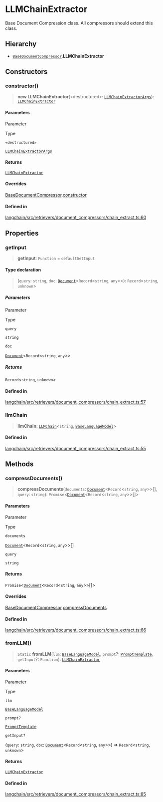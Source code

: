 LLMChainExtractor
=================

Base Document Compression class. All compressors should extend this class.

Hierarchy[​](#hierarchy "Direct link to Hierarchy")
---------------------------------------------------

*   [`BaseDocumentCompressor`](/docs/api/retrievers_document_compressors/classes/BaseDocumentCompressor).**LLMChainExtractor**

Constructors[​](#constructors "Direct link to Constructors")
------------------------------------------------------------

### constructor()[​](#constructor "Direct link to constructor()")

> **new LLMChainExtractor**(«destructured»: [`LLMChainExtractorArgs`](/docs/api/retrievers_document_compressors_chain_extract/interfaces/LLMChainExtractorArgs)): [`LLMChainExtractor`](/docs/api/retrievers_document_compressors_chain_extract/classes/LLMChainExtractor)

#### Parameters[​](#parameters "Direct link to Parameters")

Parameter

Type

`«destructured»`

[`LLMChainExtractorArgs`](/docs/api/retrievers_document_compressors_chain_extract/interfaces/LLMChainExtractorArgs)

#### Returns[​](#returns "Direct link to Returns")

[`LLMChainExtractor`](/docs/api/retrievers_document_compressors_chain_extract/classes/LLMChainExtractor)

#### Overrides[​](#overrides "Direct link to Overrides")

[BaseDocumentCompressor](/docs/api/retrievers_document_compressors/classes/BaseDocumentCompressor).[constructor](/docs/api/retrievers_document_compressors/classes/BaseDocumentCompressor#constructor)

#### Defined in[​](#defined-in "Direct link to Defined in")

[langchain/src/retrievers/document\_compressors/chain\_extract.ts:60](https://github.com/hwchase17/langchainjs/blob/46e1734/langchain/src/retrievers/document_compressors/chain_extract.ts#L60)

Properties[​](#properties "Direct link to Properties")
------------------------------------------------------

### getInput[​](#getinput "Direct link to getInput")

> **getInput**: `Function` = `defaultGetInput`

#### Type declaration[​](#type-declaration "Direct link to Type declaration")

> (`query`: `string`, `doc`: [`Document`](/docs/api/document/classes/Document)<`Record`<`string`, `any`\>\>): `Record`<`string`, `unknown`\>

##### Parameters[​](#parameters-1 "Direct link to Parameters")

Parameter

Type

`query`

`string`

`doc`

[`Document`](/docs/api/document/classes/Document)<`Record`<`string`, `any`\>\>

##### Returns[​](#returns-1 "Direct link to Returns")

`Record`<`string`, `unknown`\>

#### Defined in[​](#defined-in-1 "Direct link to Defined in")

[langchain/src/retrievers/document\_compressors/chain\_extract.ts:57](https://github.com/hwchase17/langchainjs/blob/46e1734/langchain/src/retrievers/document_compressors/chain_extract.ts#L57)

### llmChain[​](#llmchain "Direct link to llmChain")

> **llmChain**: [`LLMChain`](/docs/api/chains/classes/LLMChain)<`string`, [`BaseLanguageModel`](/docs/api/base_language/classes/BaseLanguageModel)\>

#### Defined in[​](#defined-in-2 "Direct link to Defined in")

[langchain/src/retrievers/document\_compressors/chain\_extract.ts:55](https://github.com/hwchase17/langchainjs/blob/46e1734/langchain/src/retrievers/document_compressors/chain_extract.ts#L55)

Methods[​](#methods "Direct link to Methods")
---------------------------------------------

### compressDocuments()[​](#compressdocuments "Direct link to compressDocuments()")

> **compressDocuments**(`documents`: [`Document`](/docs/api/document/classes/Document)<`Record`<`string`, `any`\>\>\[\], `query`: `string`): `Promise`<[`Document`](/docs/api/document/classes/Document)<`Record`<`string`, `any`\>\>\[\]\>

#### Parameters[​](#parameters-2 "Direct link to Parameters")

Parameter

Type

`documents`

[`Document`](/docs/api/document/classes/Document)<`Record`<`string`, `any`\>\>\[\]

`query`

`string`

#### Returns[​](#returns-2 "Direct link to Returns")

`Promise`<[`Document`](/docs/api/document/classes/Document)<`Record`<`string`, `any`\>\>\[\]\>

#### Overrides[​](#overrides-1 "Direct link to Overrides")

[BaseDocumentCompressor](/docs/api/retrievers_document_compressors/classes/BaseDocumentCompressor).[compressDocuments](/docs/api/retrievers_document_compressors/classes/BaseDocumentCompressor#compressdocuments)

#### Defined in[​](#defined-in-3 "Direct link to Defined in")

[langchain/src/retrievers/document\_compressors/chain\_extract.ts:66](https://github.com/hwchase17/langchainjs/blob/46e1734/langchain/src/retrievers/document_compressors/chain_extract.ts#L66)

### fromLLM()[​](#fromllm "Direct link to fromLLM()")

> `Static` **fromLLM**(`llm`: [`BaseLanguageModel`](/docs/api/base_language/classes/BaseLanguageModel), `prompt`?: [`PromptTemplate`](/docs/api/prompts/classes/PromptTemplate), `getInput`?: `Function`): [`LLMChainExtractor`](/docs/api/retrievers_document_compressors_chain_extract/classes/LLMChainExtractor)

#### Parameters[​](#parameters-3 "Direct link to Parameters")

Parameter

Type

`llm`

[`BaseLanguageModel`](/docs/api/base_language/classes/BaseLanguageModel)

`prompt?`

[`PromptTemplate`](/docs/api/prompts/classes/PromptTemplate)

`getInput?`

(`query`: `string`, `doc`: [`Document`](/docs/api/document/classes/Document)<`Record`<`string`, `any`\>\>) => `Record`<`string`, `unknown`\>

#### Returns[​](#returns-3 "Direct link to Returns")

[`LLMChainExtractor`](/docs/api/retrievers_document_compressors_chain_extract/classes/LLMChainExtractor)

#### Defined in[​](#defined-in-4 "Direct link to Defined in")

[langchain/src/retrievers/document\_compressors/chain\_extract.ts:85](https://github.com/hwchase17/langchainjs/blob/46e1734/langchain/src/retrievers/document_compressors/chain_extract.ts#L85)